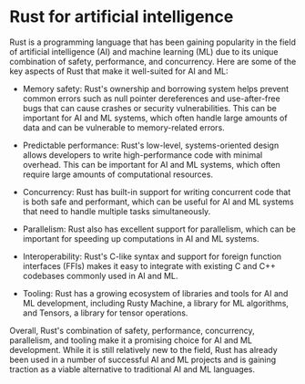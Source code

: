 # Rust for artificial intelligence

Rust is a programming language that has been gaining popularity in the field of artificial intelligence (AI) and machine learning (ML) due to its unique combination of safety, performance, and concurrency. Here are some of the key aspects of Rust that make it well-suited for AI and ML:

* Memory safety: Rust's ownership and borrowing system helps prevent common errors such as null pointer dereferences and use-after-free bugs that can cause crashes or security vulnerabilities. This can be important for AI and ML systems, which often handle large amounts of data and can be vulnerable to memory-related errors.

* Predictable performance: Rust's low-level, systems-oriented design allows developers to write high-performance code with minimal overhead. This can be important for AI and ML systems, which often require large amounts of computational resources.

* Concurrency: Rust has built-in support for writing concurrent code that is both safe and performant, which can be useful for AI and ML systems that need to handle multiple tasks simultaneously.

* Parallelism: Rust also has excellent support for parallelism, which can be important for speeding up computations in AI and ML systems.

* Interoperability: Rust's C-like syntax and support for foreign function interfaces (FFIs) makes it easy to integrate with existing C and C++ codebases commonly used in AI and ML.

* Tooling: Rust has a growing ecosystem of libraries and tools for AI and ML development, including Rusty Machine, a library for ML algorithms, and Tensors, a library for tensor operations.

Overall, Rust's combination of safety, performance, concurrency, parallelism, and tooling make it a promising choice for AI and ML development. While it is still relatively new to the field, Rust has already been used in a number of successful AI and ML projects and is gaining traction as a viable alternative to traditional AI and ML languages.